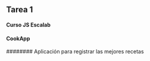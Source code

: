 ## Tarea 1
#### Curso JS Escalab
#### CookApp
######## Aplicación para registrar las mejores recetas
